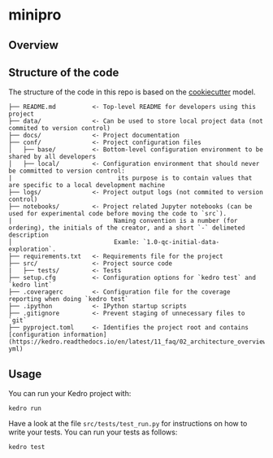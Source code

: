 # minipro

## Overview

## Structure of the code
The structure of the code in this repo is based on the [cookiecutter](https://drivendata.github.io/cookiecutter-data-science/) model.
```
├── README.md          <- Top-level README for developers using this project
├── data/              <- Can be used to store local project data (not commited to version control)
├── docs/              <- Project documentation
├── conf/              <- Project configuration files
│   ├── base/          <- Bottom-level configuration environment to be shared by all developers
│   ├── local/         <- Configuration environment that should never be committed to version control:
|                             its purpose is to contain values that are specific to a local development machine
├── logs/              <- Project output logs (not commited to version control)    
├── notebooks/         <- Project related Jupyter notebooks (can be used for experimental code before moving the code to `src`). 
|                            Naming convention is a number (for ordering), the initials of the creator, and a short `-` delimeted description
│                            Examle: `1.0-qc-initial-data-exploration`.
├── requirements.txt   <- Requirements file for the project
├── src/               <- Project source code
|   ├── tests/         <- Tests
├── setup.cfg          <- Configuration options for `kedro test` and `kedro lint`
├── .coveragerc        <- Configuration file for the coverage reporting when doing `kedro test`
├── .ipython           <- IPython startup scripts
├── .gitignore         <- Prevent staging of unnecessary files to `git`
├── pyproject.toml     <- Identifies the project root and contains [configuration information](https://kedro.readthedocs.io/en/latest/11_faq/02_architecture_overview.html#kedro-yml)
```

## Usage

You can run your Kedro project with:
```
kedro run
```

Have a look at the file `src/tests/test_run.py` for instructions on how to write your tests. 
You can run your tests as follows:
```
kedro test
```
